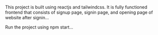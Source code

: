 This project is built using reactjs and tailwindcss. It is fully functioned frontend that consists of signup page, signin page, and opening page of website after signin...

Run the project using npm start...
